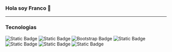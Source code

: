 ### Hola soy Franco 👋



------------

### Tecnologias







![Static Badge](https://img.shields.io/badge/html-white?style=for-the-badge&logo=html5&logoColor=white&labelColor=black&color=orange) ![Static Badge](https://img.shields.io/badge/css-white?style=for-the-badge&logo=css3&logoColor=white&labelColor=black&color=blue) ![Bootstrap Badge](https://img.shields.io/badge/Bootstrap-7952B3?logo=bootstrap&logoColor=fff&labelColor=black&style=for-the-badge) ![Static Badge](https://img.shields.io/badge/javascript-F7DF1E?style=for-the-badge&logo=javascript&logoColor=white&labelColor=black&color=yellow) 
![Static Badge](https://img.shields.io/badge/java-grey?style=for-the-badge&logo=coffeescript&logoColor=white&labelColor=black&color=orange) ![Static Badge](https://img.shields.io/badge/MySQL-4479A1.svg?style=for-the-badge&logo=MySQL&logoColor=white&labelColor=black&color=blue)  ![Static Badge](https://img.shields.io/badge/LinkedIn-0077B5?style=for-the-badge&logo=linkedin&logoColor=white&labelColor=black&link=https%3A%2F%2Fwww.linkedin.com%2Fin%2Ffrancolens%2F)

<!--
**eelColo/eelColo** is a ✨ _special_ ✨ repository because its `README.md` (this file) appears on your GitHub profile.

Here are some ideas to get you started:

- 🔭 I’m currently working on ...
- 🌱 I’m currently learning ...
- 👯 I’m looking to collaborate on ...
- 🤔 I’m looking for help with ...
- 💬 Ask me about ...
- 📫 How to reach me: ...
- 😄 Pronouns: ...
- ⚡ Fun fact: ...
-->
